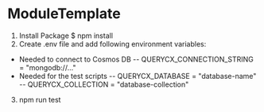 # ModuleTemplate
1) Install Package
  $ npm install
2) Create .env file and add following environment variables:
  - Needed to connect to Cosmos DB
  -- QUERYCX_CONNECTION_STRING = "mongodb://..."
  - Needed for the test scripts 
  -- QUERYCX_DATABASE = "database-name"
  -- QUERYCX_COLLECTION = "database-collection"
3) npm run test